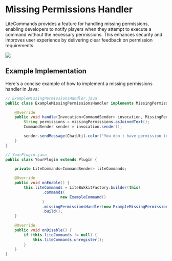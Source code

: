 # Missing Permissions Handler

LiteCommands provides a feature for handling missing permissions, enabling developers to notify players when they attempt to execute a command without the necessary permissions. This enhances security and improves user experience by delivering clear feedback on permission requirements.

![](/missing-permission.png)

## Example Implementation

Here's a concise example of how to implement a missing permissions handler in Java:

```java
// ExampleMissingPermissionsHandler.java
public class ExampleMissingPermissionsHandler implements MissingPermissionsHandler<CommandSender> {

    @Override
    public void handle(Invocation<CommandSender> invocation, MissingPermissions missingPermissions, ResultHandlerChain<CommandSender> chain) {
        String permissions = missingPermissions.asJoinedText();
        CommandSender sender = invocation.sender();

        sender.sendMessage(ChatUtil.color("You don't have permission to use this command! &7(" + permissions + ")"));
    }
}
```

```java
// YourPlugin.java
public class YourPlugin extends Plugin {

    private LiteCommands<CommandSender> liteCommands;

    @Override
    public void onEnable() {
        this.liteCommands = LiteBukkitFactory.builder(this)
                .commands(
                        new ExampleCommand()
                )
                .missingPermissionsHandler(new ExampleMissingPermissionsHandler()) // [!code focus]
                .build();
    }

    @Override
    public void onDisable() {
        if (this.liteCommands != null) {
            this.liteCommands.unregister();
        }
    }
}
```